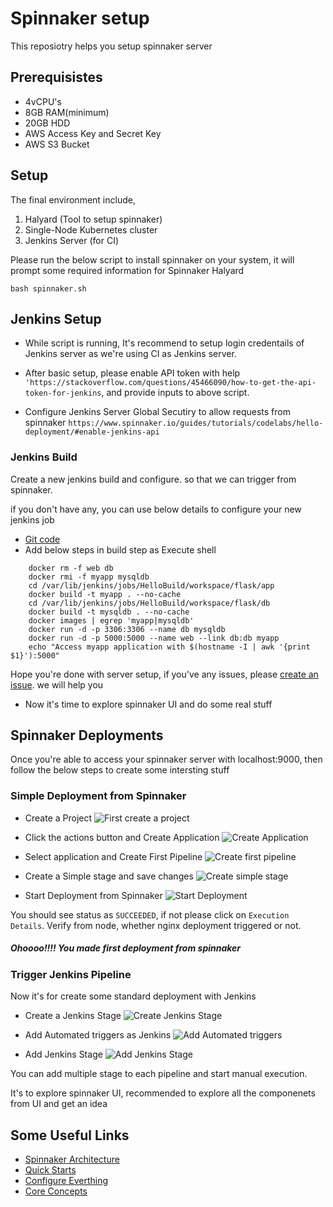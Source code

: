 # Spinnaker setup

This reposiotry helps you setup spinnaker server

## Prerequisistes
- 4vCPU's
- 8GB RAM(minimum)
- 20GB HDD
- AWS Access Key and Secret Key
- AWS S3 Bucket
 
## Setup

The final environment include, 

1. Halyard (Tool to setup spinnaker)
2. Single-Node Kubernetes cluster
3. Jenkins Server (for CI) 

Please run the below script to install spinnaker on your system, it will prompt some required information for Spinnaker Halyard

```
bash spinnaker.sh
```

## Jenkins Setup

- While script is running, It's recommend to setup login credentails of Jenkins server as we're using CI as Jenkins server. 

- After basic setup, please enable API token with help `'https://stackoverflow.com/questions/45466090/how-to-get-the-api-token-for-jenkins`, and provide inputs to above script. 

- Configure Jenkins Server Global Secutiry to allow requests from spinnaker `https://www.spinnaker.io/guides/tutorials/codelabs/hello-deployment/#enable-jenkins-api` 

### Jenkins Build

Create a new jenkins build and configure. so that we can trigger from spinnaker. 

if you don't have any, you can use below details to configure your new jenkins job

- [Git code](https://github.com/angudadevops/Python-Developement)
- Add below steps in build step as Execute shell

```
    docker rm -f web db
    docker rmi -f myapp mysqldb
    cd /var/lib/jenkins/jobs/HelloBuild/workspace/flask/app
    docker build -t myapp . --no-cache
    cd /var/lib/jenkins/jobs/HelloBuild/workspace/flask/db
    docker build -t mysqldb . --no-cache
    docker images | egrep 'myapp|mysqldb'
    docker run -d -p 3306:3306 --name db mysqldb
    docker run -d -p 5000:5000 --name web --link db:db myapp
    echo "Access myapp application with $(hostname -I | awk '{print $1}'):5000"
```

Hope you're done with server setup, if you've any issues, please [create an issue](https://github.com/angudadevops/spinnaker/issues). we will help you

- Now it's time to explore spinnaker UI and do some real stuff

## Spinnaker Deployments

Once you're able to access your spinnaker server with localhost:9000, then follow the below steps to create some intersting stuff

### Simple Deployment from Spinnaker

- Create a Project 
  ![First create a project](images/spinnaker-project.png)

- Click the actions button and Create Application
  ![Create Application](images/spinnaker-application.png)

- Select application and Create First Pipeline
  ![Create first pipeline](images/spinnaker-pipeline1.png)

- Create a Simple stage and save changes
  ![Create simple stage](images/spinnaker-pipeline1-stage.png)

- Start Deployment from Spinnaker
  ![Start Deployment](images/spinnaker-pipeline1-execution.png)

You should see status as `SUCCEEDED`, if not please click on `Execution Details`. Verify from node, whether nginx deployment triggered or not. 

##### Ohoooo!!!! You made first deployment from spinnaker 

### Trigger Jenkins Pipeline

Now it's for create some standard deployment with Jenkins

- Create a Jenkins Stage
  ![Create Jenkins Stage](images/spinnaker-pipeline1.png)

- Add Automated triggers as Jenkins
  ![Add Automated triggers](images/spinnaker-pipeline2-jenkins.png)

- Add Jenkins Stage
  ![Add Jenkins Stage](images/spinnaker-pipeline2-stage.png)

You can add multiple stage to each pipeline and start manual execution.

It's to explore spinnaker UI, recommended to explore all the componenets from UI and get an idea

## Some Useful Links

- [Spinnaker Architecture](https://www.spinnaker.io/reference/architecture/)
- [Quick Starts](https://www.spinnaker.io/setup/quickstart/)
- [Configure Everthing](https://www.spinnaker.io/setup/other_config/)
- [Core Concepts](https://www.spinnaker.io/concepts/)
